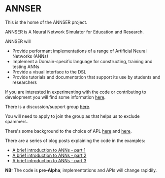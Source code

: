 # ANNSER

This is the home of the ANNSER project.

ANNSER is A Neural Network Simulator for Education and Research.

ANNSER will

* Provide performant implementations of a range of Artificial Neural Networks (ANNs)
* Implement a Domain-specific language for constructing, training and testing ANNs
* Provide a visual interface to the DSL
* Provide tutorials and documentation that support its use by students and researchers

If you are interested in experimenting with the code or contributing to development you will find some information
 [here](DEVELOPERS.md).
 
There is a discussion/support group [here](https://groups.google.com/forum/#!forum/annser).

You will need to apply to join the group as that helps us to exclude spammers.

There's some background to the choice of APL [here](http://blog.rareschool.com/2016/05/big-data-on-small-computer.html)
and [here](http://blog.rareschool.com/2016/05/big-data-on-small-computer.html).

There are a series of blog posts explaining the code in the examples:

* [A brief introduction to ANNs - part 1](http://blog.rareschool.com/2016/05/neural-networks-on-raspbery-pi-neuron.html)
* [A brief introduction to ANNs - part 2](http://blog.rareschool.com/2016/05/neural-networks-on-raspberry-pi-more.html)
* [A brief introduction to ANNs - part 3](http://blog.rareschool.com/2016/05/neural-networks-on-raspberry-pi-sigmoid.html)

__NB:__ The code is __pre-Alpha__; implementations and APIs will change rapidily.


